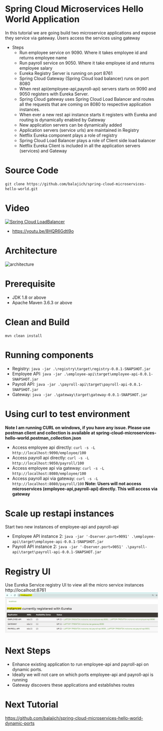# Spring Cloud Microservices Hello World Application
In this tutorial we are going build two microservice applications  and expose they service via gateway. Users access the services using gateway

- Steps
    - Run employee service on 9090. Where it takes employee id and returns employee name
    - Run payroll service on 9050. Where it take employee id and returns employee salary
    - Eureka Registry Server is running on port 8761
    - Spring Cloud Gateway (Spring Cloud load balancer) runs on port 8080
    - When rest api(employee-api,payroll-api) servers starts on 9090 and 9050 registers with Eureka Server.
    - Spring Cloud gateway uses Spring Cloud Load Balancer and routes all the requests that are coming on 8080 to respective application instances.
    - When ever a new rest api instance starts it registers with Eureka and routing is dynamically enabled by Gateway 
    - New application servers can be dynamically added
    - Application servers (service urls) are maintained in Registry
    - Netflix Eureka component plays a role of registry
    - Spring Cloud Load Balancer plays a role of Client side load balancer
    - Netflix Eureka Client is included in all the application servers (services)  and Gateway
# Source Code 
    git clone https://github.com/balajich/spring-cloud-microservices-hello-world.git
# Video
[![Spring Cloud LoadBalancer](https://img.youtube.com/vi/8HQR6GdtI9o/0.jpg)](https://www.youtube.com/watch?v=8HQR6GdtI9o)
- https://youtu.be/8HQR6GdtI9o
# Architecture
![architecture](architecture.png "architecture")
# Prerequisite
- JDK 1.8 or above
- Apache Maven 3.6.3 or above
# Clean and Build
    mvn clean install
# Running components
- Registry: ``` java -jar .\registry\target\registry-0.0.1-SNAPSHOT.jar ```
- Employee API: ``` java -jar .\employee-api\target\employee-api-0.0.1-SNAPSHOT.jar ```
- Payroll API: ``` java -jar .\payroll-api\target\payroll-api-0.0.1-SNAPSHOT.jar ```
- Gateway: ```java -jar .\gateway\target\gateway-0.0.1-SNAPSHOT.jar ``` 

# Using curl to test environment
**Note I am running CURL on windows, if you have any issue. Please use postman client and collection is available 
at spring-cloud-microservices-hello-world.postman_collection.json**
- Access employee api directly: ``` curl -s -L  http://localhost:9090/employee/100 ```
- Access payroll api directly: ``` curl -s -L  http://localhost:9050/payroll/100 ```
- Access employee api via gateway: ``` curl -s -L  http://localhost:8080/employee/100 ```
- Access payroll api via gateway: ``` curl -s -L  http://localhost:8080/payroll/100 ```
**Note: Users will not access microservices (employee-api,payroll-api) directly. This will access via gateway**
# Scale up restapi instances
Start two new instances of employee-api and payroll-api
- Employee API instance 2: ``` java -jar '-Dserver.port=9091' .\employee-api\target\employee-api-0.0.1-SNAPSHOT.jar ```
- Payroll API instance 2: ``` java -jar '-Dserver.port=9051' .\payroll-api\target\payroll-api-0.0.1-SNAPSHOT.jar ```
# Registry UI
Use Eureka Service registry UI to view all the micro service instances http://localhost:8761
![EurekaServiceRegistry](EurekaServiceRegistry.png "EurekaServiceRegistry")
# Next Steps
- Enhance existing application to run employee-api and payroll-api on dynamic ports.
- Ideally we will not care on which ports employee-api and payroll-api is running
- Gateway discovers these applications and establishes routes
# Next Tutorial
https://github.com/balajich/spring-cloud-microservices-hello-world-dynamic-ports

 
